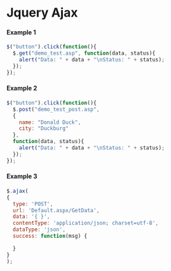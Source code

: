 # Jquery Ajax

#### Example 1
```javascript
$("button").click(function(){
  $.get("demo_test.asp", function(data, status){
    alert("Data: " + data + "\nStatus: " + status);
  });
}); 
```

#### Example 2
```javascript
$("button").click(function(){
  $.post("demo_test_post.asp",
  {
    name: "Donald Duck",
    city: "Duckburg"
  },
  function(data, status){
    alert("Data: " + data + "\nStatus: " + status);
  });
}); 
```

#### Example 3
```javascript
$.ajax(
{ 
  type: 'POST',  
  url: 'Default.aspx/GetData',  
  data: '{ }', 
  contentType: 'application/json; charset=utf-8', 
  dataType: 'json',   
  success: function(msg) {  

  }
}
);
```

